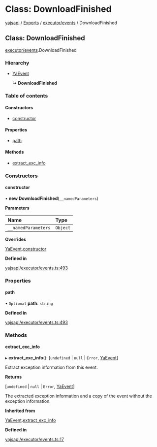 # Class: DownloadFinished

[yajsapi](../yajsapi.md) / [Exports](../modules/) / [executor/events](../modules/executor_events.md) / DownloadFinished

## Class: DownloadFinished

[executor/events](../modules/executor_events.md).DownloadFinished

### Hierarchy

* [YaEvent](executor_events.yaevent.md)

  ↳ **DownloadFinished**

### Table of contents

#### Constructors

* [constructor](executor_events.downloadfinished.md#constructor)

#### Properties

* [path](executor_events.downloadfinished.md#path)

#### Methods

* [extract\_exc\_info](executor_events.downloadfinished.md#extract_exc_info)

### Constructors

#### constructor

• **new DownloadFinished**\(`__namedParameters`\)

**Parameters**

| Name | Type |
| :--- | :--- |
| `__namedParameters` | `Object` |

**Overrides**

[YaEvent](executor_events.yaevent.md).[constructor](executor_events.yaevent.md#constructor)

**Defined in**

[yajsapi/executor/events.ts:493](https://github.com/golemfactory/yajsapi/blob/8f42a91/yajsapi/executor/events.ts#L493)

### Properties

#### path

• `Optional` **path**: `string`

**Defined in**

[yajsapi/executor/events.ts:493](https://github.com/golemfactory/yajsapi/blob/8f42a91/yajsapi/executor/events.ts#L493)

### Methods

#### extract\_exc\_info

▸ **extract\_exc\_info**\(\): \[`undefined` \| `null` \| `Error`, [YaEvent](executor_events.yaevent.md)\]

Extract exception information from this event.

**Returns**

\[`undefined` \| `null` \| `Error`, [YaEvent](executor_events.yaevent.md)\]

The extracted exception information and a copy of the event without the exception information.

**Inherited from**

[YaEvent](executor_events.yaevent.md).[extract\_exc\_info](executor_events.yaevent.md#extract_exc_info)

**Defined in**

[yajsapi/executor/events.ts:17](https://github.com/golemfactory/yajsapi/blob/8f42a91/yajsapi/executor/events.ts#L17)

